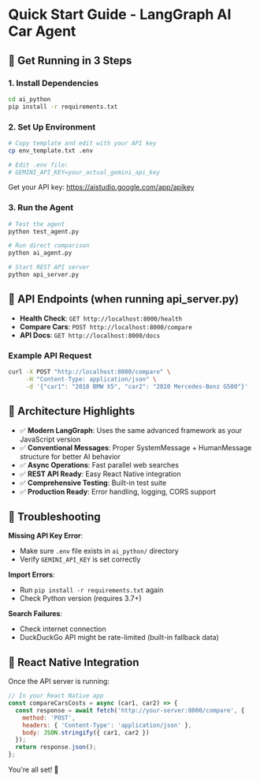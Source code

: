 # Quick Start Guide - LangGraph AI Car Agent

## 🚀 Get Running in 3 Steps

### 1. Install Dependencies
```bash
cd ai_python
pip install -r requirements.txt
```

### 2. Set Up Environment
```bash
# Copy template and edit with your API key
cp env_template.txt .env

# Edit .env file:
# GEMINI_API_KEY=your_actual_gemini_api_key
```

Get your API key: https://aistudio.google.com/app/apikey

### 3. Run the Agent
```bash
# Test the agent
python test_agent.py

# Run direct comparison
python ai_agent.py

# Start REST API server
python api_server.py
```

## 📡 API Endpoints (when running api_server.py)

- **Health Check**: `GET http://localhost:8000/health`
- **Compare Cars**: `POST http://localhost:8000/compare`
- **API Docs**: `GET http://localhost:8000/docs`

### Example API Request
```bash
curl -X POST "http://localhost:8000/compare" \
     -H "Content-Type: application/json" \
     -d '{"car1": "2018 BMW X5", "car2": "2020 Mercedes-Benz G500"}'
```

## 🔧 Architecture Highlights

- ✅ **Modern LangGraph**: Uses the same advanced framework as your JavaScript version
- ✅ **Conventional Messages**: Proper SystemMessage + HumanMessage structure for better AI behavior
- ✅ **Async Operations**: Fast parallel web searches
- ✅ **REST API Ready**: Easy React Native integration
- ✅ **Comprehensive Testing**: Built-in test suite
- ✅ **Production Ready**: Error handling, logging, CORS support

## 🐛 Troubleshooting

**Missing API Key Error**:
- Make sure `.env` file exists in `ai_python/` directory
- Verify `GEMINI_API_KEY` is set correctly

**Import Errors**:
- Run `pip install -r requirements.txt` again
- Check Python version (requires 3.7+)

**Search Failures**:
- Check internet connection
- DuckDuckGo API might be rate-limited (built-in fallback data)

## 📱 React Native Integration

Once the API server is running:

```javascript
// In your React Native app
const compareCarsCosts = async (car1, car2) => {
  const response = await fetch('http://your-server:8000/compare', {
    method: 'POST',
    headers: { 'Content-Type': 'application/json' },
    body: JSON.stringify({ car1, car2 })
  });
  return response.json();
};
```

You're all set! 🎉 
